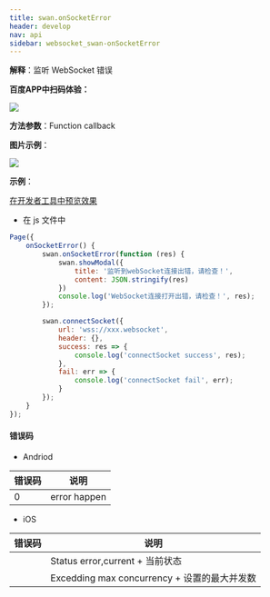 ```yaml
---
title: swan.onSocketError
header: develop
nav: api
sidebar: websocket_swan-onSocketError
---
```



 

**解释**：监听 WebSocket 错误

**百度APP中扫码体验：**

<img src="https://b.bdstatic.com/miniapp/assets/images/doc_demo/onSocketError.png"  class="demo-qrcode-image" />

**方法参数**：Function callback

**图片示例**：

<div class="m-doc-custom-examples">
    <div class="m-doc-custom-examples-correct">
        <img src="https://b.bdstatic.com/miniapp/image/onSocketError.gif">
    </div>
    <div class="m-doc-custom-examples-correct">
        <img src=" ">
    </div>
    <div class="m-doc-custom-examples-correct">
        <img src=" ">
    </div>     
</div>

**示例**：

<a href="swanide://fragment/da307c17be7e754db3914cce326cdbc51572996762746" title="在开发者工具中预览效果" target="_self">在开发者工具中预览效果</a>

* 在 js 文件中

```js
Page({
    onSocketError() {
        swan.onSocketError(function (res) {
            swan.showModal({
                title: '监听到webSocket连接出错，请检查！',
                content: JSON.stringify(res)
            })
            console.log('WebSocket连接打开出错，请检查！', res);
        });

        swan.connectSocket({
            url: 'wss://xxx.websocket',
            header: {},
            success: res => {
                console.log('connectSocket success', res);
            },
            fail: err => {
                console.log('connectSocket fail', err);
            }
        });
    }
});
```


 
#### 错误码

* Andriod

|错误码|说明|
|--|--|
|0|error happen    |

* iOS

|错误码|说明|
|--|--|
||Status error,current + 当前状态|
||Excedding max concurrency + 设置的最大并发数|